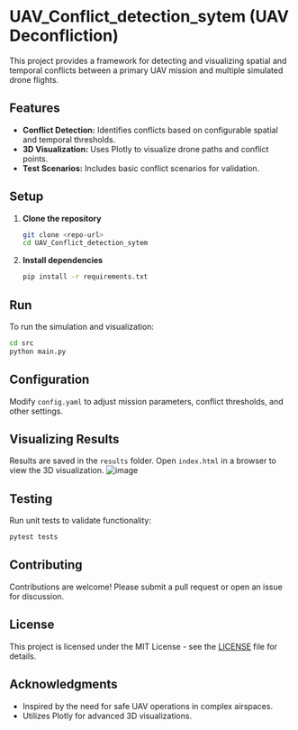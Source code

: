 # UAV_Conflict_detection_sytem (UAV Deconfliction)

This project provides a framework for detecting and visualizing spatial and temporal conflicts between a primary UAV mission and multiple simulated drone flights.

## Features

- **Conflict Detection:** Identifies conflicts based on configurable spatial and temporal thresholds.
- **3D Visualization:** Uses Plotly to visualize drone paths and conflict points.
- **Test Scenarios:** Includes basic conflict scenarios for validation.

## Setup

1. **Clone the repository**  
   ```sh
   git clone <repo-url>
   cd UAV_Conflict_detection_sytem
   ```

2. **Install dependencies**  
   ```sh
   pip install -r requirements.txt
   ```

## Run

To run the simulation and visualization:

```sh
cd src
python main.py
```

## Configuration

Modify `config.yaml` to adjust mission parameters, conflict thresholds, and other settings.

## Visualizing Results

Results are saved in the `results` folder. Open `index.html` in a browser to view the 3D visualization.
![image](https://github.com/user-attachments/assets/161fe4fb-486b-4fc2-a435-e60dce6747a4)


## Testing

Run unit tests to validate functionality:

```sh
pytest tests
```

## Contributing

Contributions are welcome! Please submit a pull request or open an issue for discussion.

## License

This project is licensed under the MIT License - see the [LICENSE](LICENSE) file for details.

## Acknowledgments

- Inspired by the need for safe UAV operations in complex airspaces.
- Utilizes Plotly for advanced 3D visualizations.
